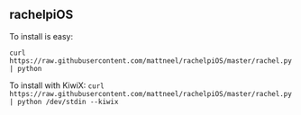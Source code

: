 rachelpiOS
---------------

To install is easy:

`curl https://raw.githubusercontent.com/mattneel/rachelpiOS/master/rachel.py | python`

To install with KiwiX:
`curl https://raw.githubusercontent.com/mattneel/rachelpiOS/master/rachel.py | python /dev/stdin --kiwix`